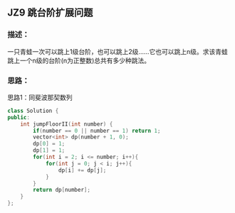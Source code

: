 ## JZ9 跳台阶扩展问题
### 描述：
一只青蛙一次可以跳上1级台阶，也可以跳上2级……它也可以跳上n级。求该青蛙跳上一个n级的台阶(n为正整数)总共有多少种跳法。

### 思路：
思路1：同斐波那契数列
```C++
class Solution {
public:
    int jumpFloorII(int number) {
        if(number == 0 || number == 1) return 1;
        vector<int> dp(number + 1, 0);
        dp[0] = 1;
        dp[1] = 1;
        for(int i = 2; i <= number; i++){
            for(int j = 0; j < i; j++){
                dp[i] += dp[j];
            }
        }
        return dp[number];
    }
};
```